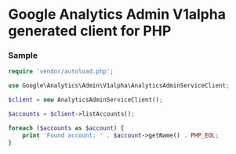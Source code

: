 # Google Analytics Admin V1alpha generated client for PHP

### Sample

```php
require 'vendor/autoload.php';

use Google\Analytics\Admin\V1alpha\AnalyticsAdminServiceClient;

$client = new AnalyticsAdminServiceClient();

$accounts = $client->listAccounts();

foreach ($accounts as $account) {
    print 'Found account: ' . $account->getName() . PHP_EOL;
}
```
